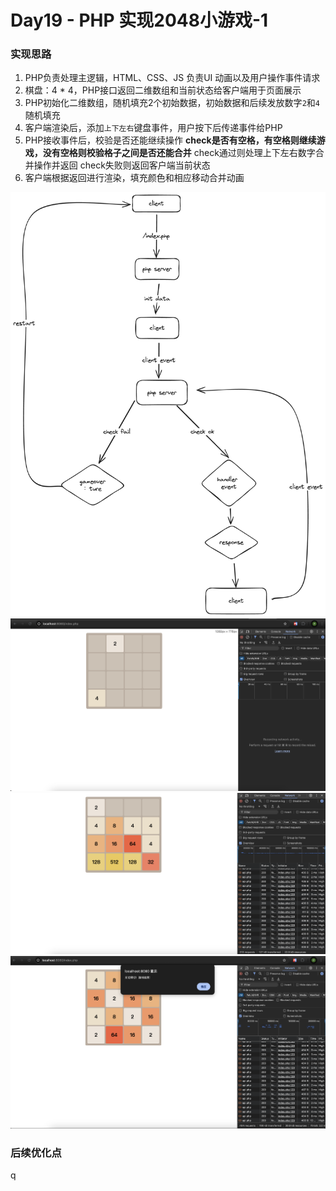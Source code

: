 # Day19 - PHP 实现2048小游戏-1

### **实现思路**
1. PHP负责处理主逻辑，HTML、CSS、JS 负责UI 动画以及用户操作事件请求
2. 棋盘：4 * 4，PHP接口返回二维数组和当前状态给客户端用于页面展示
3. PHP初始化二维数组，随机填充2个初始数据，初始数据和后续发放数字`2`和`4`随机填充
4. 客户端渲染后，添加`上下左右`键盘事件，用户按下后传递事件给PHP
5. PHP接收事件后，校验是否还能继续操作
**check是否有空格，有空格则继续游戏，没有空格则校验格子之间是否还能合并**
check通过则处理上下左右数字合并操作并返回
check失败则返回客户端当前状态
6. 客户端根据返回进行渲染，填充颜色和相应移动合并动画

![alt text](image.png)
![alt text](image-4.png)
![alt text](image-2.png)
![alt text](image-11.png)


### 后续优化点
q